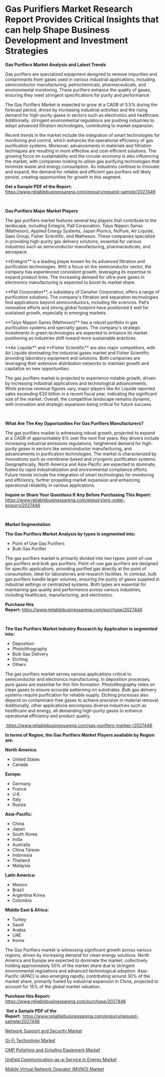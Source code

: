 <p><h1>Gas Purifiers Market Research Report Provides Critical Insights that can help Shape Business Development and Investment Strategies</h1></p><p><strong>Gas Purifiers Market Analysis and Latest Trends</strong></p>
<p><p>Gas purifiers are specialized equipment designed to remove impurities and contaminants from gases used in various industrial applications, including semiconductor manufacturing, petrochemicals, pharmaceuticals, and environmental monitoring. These purifiers enhance the quality of gases, ensuring they meet stringent specifications for purity and performance.</p><p>The Gas Purifiers Market is expected to grow at a CAGR of 5.5% during the forecast period, driven by increasing industrial activities and the rising demand for high-purity gases in sectors such as electronics and healthcare. Additionally, stringent environmental regulations are pushing industries to adopt advanced filtration technologies, contributing to market expansion.</p><p>Recent trends in the market include the integration of smart technologies for monitoring and control, which enhances the operational efficiency of gas purification systems. Moreover, advancements in materials and filtration techniques are resulting in more effective and cost-efficient solutions. The growing focus on sustainability and the circular economy is also influencing the market, with companies looking to utilize gas purifying technologies that minimize waste and energy consumption. As industries continue to innovate and expand, the demand for reliable and efficient gas purifiers will likely persist, creating opportunities for growth in this segment.</p></p>
<p><strong>Get a Sample PDF of the Report:&nbsp;</strong> <a href="https://www.reliablebusinessarena.com/enquiry/request-sample/2027446?utm_campaign=1816&utm_medium=2&utm_source=Github&utm_content=ia&utm_term=30102024&utm_id=gas-purifiers">https://www.reliablebusinessarena.com/enquiry/request-sample/2027446</a></p>
<p>&nbsp;</p>
<p><strong>Gas Purifiers Major Market Players</strong></p>
<p><p>The gas purifiers market features several key players that contribute to the landscape, including Entegris, Pall Corporation, Taiyo Nippon Sanso (Matheson), Applied Energy Systems, Japan Pionics, NuPure, Air Liquide, Saes Group, Fisher Scientific, and Matheson. These companies specialize in providing high-purity gas delivery solutions, essential for various industries such as semiconductor manufacturing, pharmaceuticals, and aerospace.</p><p>**Entegris** is a leading player known for its advanced filtration and purification technologies. With a focus on the semiconductor sector, the company has experienced consistent growth, leveraging its expertise to expand product lines. The increasing demand for ultra-pure gases in electronics manufacturing is expected to boost its market share.</p><p>**Pall Corporation**, a subsidiary of Danaher Corporation, offers a range of purification solutions. The company's filtration and separation technologies find applications beyond semiconductors, including life sciences. Pall’s innovative efforts and strong global footprint have positioned it well for sustained growth, especially in emerging markets.</p><p>**Taiyo Nippon Sanso (Matheson)** has a robust portfolio in gas purification systems and specialty gases. The company's strategic investments in green technologies are expected to enhance its market positioning as industries shift toward more sustainable practices.</p><p>**Air Liquide** and **Fisher Scientific** are also major competitors, with Air Liquide dominating the industrial gases market and Fisher Scientific providing laboratory equipment and solutions. Both companies are leveraging their extensive distribution networks to maintain growth and capitalize on new opportunities.</p><p>The gas purifiers market is projected to experience notable growth, driven by increasing industrial applications and technological advancements. While precise revenue figures vary, major players like Air Liquide reported sales exceeding €20 billion in a recent fiscal year, indicating the significant size of the market. Overall, the competitive landscape remains dynamic, with innovation and strategic expansion being critical for future success.</p></p>
<p>&nbsp;</p>
<p><strong>What Are The Key Opportunities For Gas Purifiers Manufacturers?</strong></p>
<p><p>The gas purifiers market is witnessing robust growth, projected to expand at a CAGR of approximately 6% over the next five years. Key drivers include increasing industrial emissions regulations, heightened demand for high-purity gases in sectors like semiconductor manufacturing, and advancements in purification technologies. The market is characterized by innovations such as membrane-based and cryogenic purification systems. Geographically, North America and Asia-Pacific are expected to dominate, fueled by rapid industrialization and environmental compliance efforts. Future trends include the integration of smart technologies for monitoring and efficiency, further propelling market expansion and enhancing operational reliability in various applications.</p></p>
<p><strong>Inquire or Share Your Questions If Any Before Purchasing This Report:</strong> <a href="https://www.reliablebusinessarena.com/enquiry/pre-order-enquiry/2027446?utm_campaign=1816&utm_medium=2&utm_source=Github&utm_content=ia&utm_term=30102024&utm_id=gas-purifiers">https://www.reliablebusinessarena.com/enquiry/pre-order-enquiry/2027446</a></p>
<p>&nbsp;</p>
<p><strong>Market Segmentation</strong></p>
<p><strong>The Gas Purifiers Market Analysis by types is segmented into:</strong></p>
<p><ul><li>Point of Use Gas Purifiers</li><li>Bulk Gas Purifier</li></ul></p>
<p><p>The gas purifiers market is primarily divided into two types: point-of-use gas purifiers and bulk gas purifiers. Point-of-use gas purifiers are designed for specific applications, providing purified gas directly at the point of consumption, ideal for laboratories and research facilities. In contrast, bulk gas purifiers handle larger volumes, ensuring the purity of gases supplied in industrial settings or centralized systems. Both types are essential for maintaining gas quality and performance across various industries, including healthcare, manufacturing, and electronics.</p></p>
<p><strong>Purchase this Report:&nbsp;</strong><a href="https://www.reliablebusinessarena.com/purchase/2027446?utm_campaign=1816&utm_medium=2&utm_source=Github&utm_content=ia&utm_term=30102024&utm_id=gas-purifiers">https://www.reliablebusinessarena.com/purchase/2027446</a></p>
<p>&nbsp;</p>
<p><strong>The Gas Purifiers Market Industry Research by Application is segmented into:</strong></p>
<p><ul><li>Deposition</li><li>Photolithography</li><li>Bulk Gas Delivery</li><li>Etching</li><li>Others</li></ul></p>
<p><p>The gas purifiers market serves various applications critical to semiconductor and electronics manufacturing. In deposition processes, pure gases are essential for thin film formation. Photolithography relies on clean gases to ensure accurate patterning on substrates. Bulk gas delivery systems require purification for reliable supply. Etching processes also depend on contaminant-free gases to achieve precision in material removal. Additionally, other applications encompass diverse industries such as healthcare and energy, all demanding high-purity gases to enhance operational efficiency and product quality.</p></p>
<p><a href="https://www.reliablebusinessarena.com/gas-purifiers-market-r2027446?utm_campaign=1816&utm_medium=2&utm_source=Github&utm_content=ia&utm_term=30102024&utm_id=gas-purifiers">&nbsp;https://www.reliablebusinessarena.com/gas-purifiers-market-r2027446</a></p>
<p><strong>In terms of Region, the Gas Purifiers Market Players available by Region are:</strong></p>
<p>
    <p> <strong> North America: </strong>
        <ul>
            <li>United States</li>
            <li>Canada</li>
        </ul>
        </p> 
    <p> <strong> Europe: </strong>
        <ul>
            <li>Germany</li>
            <li>France</li>
            <li>U.K.</li>
            <li>Italy</li>
            <li>Russia</li>
        </ul>
        </p> 
    <p> <strong> Asia-Pacific: </strong>
        <ul>
            <li>China</li>
            <li>Japan</li>
            <li>South Korea</li>
            <li>India</li>
            <li>Australia</li>
            <li>China Taiwan</li>
            <li>Indonesia</li>
            <li>Thailand</li>
            <li>Malaysia</li>
        </ul>
        </p> 
    <p> <strong> Latin America: </strong>
        <ul>
            <li>Mexico</li>
            <li>Brazil</li>
            <li>Argentina Korea</li>
            <li>Colombia</li>
        </ul>
        </p> 
    <p> <strong> Middle East & Africa: </strong>
        <ul>
            <li>Turkey</li>
            <li>Saudi</li>
            <li>Arabia</li>
            <li>UAE</li>
            <li>Korea</li>
        </ul>
    </p>
    </p>
<p><p>The Gas Purifiers market is witnessing significant growth across various regions, driven by increasing demand for clean energy solutions. North America and Europe are expected to dominate the market, collectively holding approximately 50% of the market share due to stringent environmental regulations and advanced technological adoption. Asia-Pacific (APAC) is also emerging rapidly, contributing around 30% of the market share, primarily fueled by industrial expansion in China, projected to account for 15% of the global market valuation.</p></p>
<p><strong>Purchase this Report: </strong><a href="https://www.reliablebusinessarena.com/purchase/2027446?utm_campaign=1816&utm_medium=2&utm_source=Github&utm_content=ia&utm_term=30102024&utm_id=gas-purifiers">https://www.reliablebusinessarena.com/purchase/2027446</a></p>
<p>&nbsp;<strong>Get a Sample PDF of the Report:&nbsp;&nbsp;</strong><a href="https://www.reliablebusinessarena.com/enquiry/request-sample/2027446?utm_campaign=1816&utm_medium=2&utm_source=Github&utm_content=ia&utm_term=30102024&utm_id=gas-purifiers">https://www.reliablebusinessarena.com/enquiry/request-sample/2027446</a></p>
<p><strong></strong></p>
<p><p><a href="https://www.linkedin.com/pulse/strategic-insights-global-network-support-security-market-trends-hlm0f?utm_campaign=1816&utm_medium=2&utm_source=Github&utm_content=ia&utm_term=30102024&utm_id=gas-purifiers">Network Support and Security Market</a></p><p><a href="https://www.linkedin.com/pulse/global-gi-fi-technology-market-forecast-2024-2031-trends-impact-o5hif?utm_campaign=1816&utm_medium=2&utm_source=Github&utm_content=ia&utm_term=30102024&utm_id=gas-purifiers">Gi-Fi Technology Market</a></p><p><a href="https://issuu.com/reportprime-2/docs/cmp-polishing-and-grinding-equipmen_59c4213bdf924e?utm_campaign=1816&utm_medium=2&utm_source=Github&utm_content=ia&utm_term=30102024&utm_id=gas-purifiers">CMP Polishing and Grinding Equipment Market</a></p><p><a href="https://www.linkedin.com/pulse/unified-communication-as-a-service-energy-market-industry-mdoee?utm_campaign=1816&utm_medium=2&utm_source=Github&utm_content=ia&utm_term=30102024&utm_id=gas-purifiers">Unified Communication-as-a-Service in Energy Market</a></p><p><a href="https://www.linkedin.com/pulse/mobile-virtual-network-operator-mvno-market-global-trends-jqvee?utm_campaign=1816&utm_medium=2&utm_source=Github&utm_content=ia&utm_term=30102024&utm_id=gas-purifiers">Mobile Virtual Network Operator (MVNO) Market</a></p></p>
